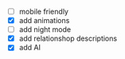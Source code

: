 - [ ] mobile friendly
- [x] add animations
- [ ] add night mode
- [x] add relationshop descriptions 
- [x] add AI
